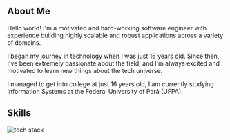 ## About Me
Hello world! I'm a motivated and hard-working software engineer with experience building highly scalable and robust applications across a variety of domains.

I began my journey in technology when I was just 16 years old. Since then, I've been extremely passionate about the field, and I'm always excited and motivated to learn new things about the tech universe.

I managed to get into college at just 16 years old, I am currently studying Information Systems at the Federal University of Pará (UFPA).

## Skills
![tech stack](https://skillicons.dev/icons?i=java,spring,aws,docker,hibernate,maven,rabbitmq,kafka,ts,nodejs,nestjs,express,npm,mysql,mongodb,kubernetes,postman,regex,idea,git,github&perline=7)
